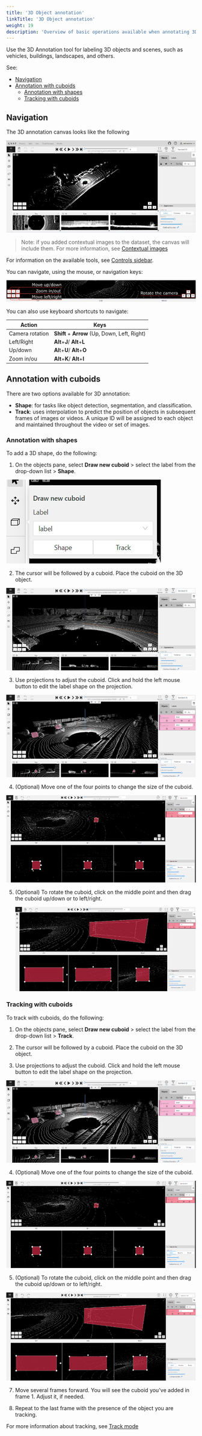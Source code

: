 ```yaml
---
title: '3D Object annotation'
linkTitle: '3D Object annotation'
weight: 19
description: 'Overview of basic operations available when annotating 3D objects.'
---
```


Use the 3D Annotation tool for labeling 3D objects and scenes, such as vehicles, buildings, landscapes, and others.

See:

- [Navigation](#navigation)
- [Annotation with cuboids](#annotation-with-cuboids)
  - [Annotation with shapes](#annotation-with-shapes)
  - [Tracking with cuboids](#tracking-with-cuboids)

## Navigation

The 3D annotation canvas looks like the following

![3D canvas](/images/3d-canvas.jpg)

> Note: if you added contextual images to the dataset, the canvas will include them. For more information, see [Contextual images](docs/manual/advanced/context-images/)

For information on the available tools, see [Controls sidebar](http://localhost:1313/docs/manual/basics/controls-sidebar/).

You can navigate, using the mouse, or navigation keys:

![](/images/image216_carla_town3.jpg)

You can also use keyboard shortcuts to navigate:

<!--lint disable maximum-line-length-->

| Action          | Keys                                          |
| --------------- | --------------------------------------------- |
| Camera rotation | **Shift** + **Arrow** (Up, Down, Left, Right) |
| Left/Right      | **Alt**+**J**/ **Alt**+**L**                  |
| Up/down         | **Al**t+**U**/ **Alt**+**O**                  |
| Zoom in/ou      | **Alt**+**K**/ **Alt**+**I**                  |

<!--lint enable maximum-line-length-->

## Annotation with cuboids

There are two options available for 3D annotation:

- **Shape**: for tasks like object detection, segmentation, and classification.
- **Track**: uses interpolation to predict the position of objects in subsequent frames of images or videos.
  A unique ID will be assigned to each object and maintained throughout the video or set of images.

### Annotation with shapes

To add a 3D shape, do the following:

1. On the objects pane, select **Draw new cuboid** >
   select the label from the drop-down list > **Shape**.

![](/images/image217.jpg)

2. The cursor will be followed by a cuboid.
   Place the cuboid on the 3D object.

![](/images/gif026_carla_town3.gif)

3. Use projections to adjust the cuboid.
   Click and hold the left mouse button to edit the label shape on the projection.

![](/images/gif027_carla_town3.gif)

4. (Optional) Move one of the four points to change the size of the cuboid.

![](/images/gif028_carla_town3.gif)

5. (Optional) To rotate the cuboid, click on the middle point
   and then drag the cuboid up/down or to left/right.

   ![](/images/gif029_carla_town3.gif)

### Tracking with cuboids

To track with cuboids, do the following:

1. On the objects pane, select **Draw new cuboid** >
   select the label from the drop-down list > **Track**.

2. The cursor will be followed by a cuboid.
   Place the cuboid on the 3D object.

3. Use projections to adjust the cuboid.
   Click and hold the left mouse button to edit the label shape on the projection.

![](/images/gif027_carla_town3.gif)

4. (Optional) Move one of the four points to change the size of the cuboid.

![](/images/gif028_carla_town3.gif)

5. (Optional) To rotate the cuboid, click on the middle point
   and then drag the cuboid up/down or to left/right.

![](/images/gif029_carla_town3.gif)

7. Move several frames forward. You will see the cuboid you've added in frame 1.
   Adjust it, if needed.

8. Repeat to the last frame with the presence of the object you are tracking.

For more information about tracking, see [Track mode](/docs/manual/basics/track-mode-basics/)

